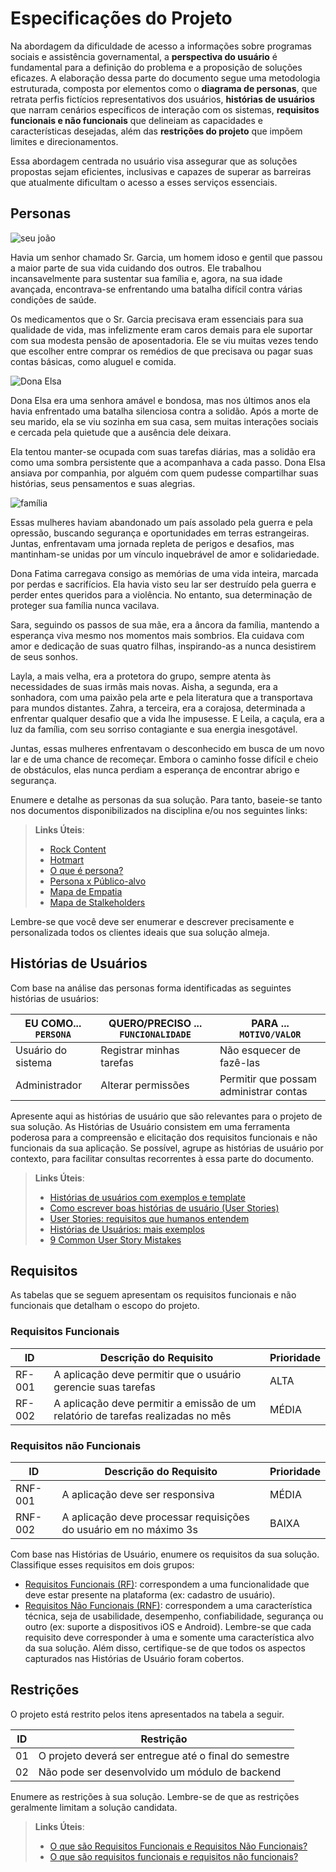 # Especificações do Projeto

Na abordagem da dificuldade de acesso a informações sobre programas sociais e assistência governamental, a **perspectiva do usuário** é fundamental para a definição do problema e a proposição de soluções eficazes. A elaboração dessa parte do documento segue uma metodologia estruturada, composta por elementos como o **diagrama de personas**, que retrata perfis fictícios representativos dos usuários, **histórias de usuários** que narram cenários específicos de interação com os sistemas, **requisitos funcionais e não funcionais** que delineiam as capacidades e características desejadas, além das **restrições do projeto** que impõem limites e direcionamentos.

Essa abordagem centrada no usuário visa assegurar que as soluções propostas sejam eficientes, inclusivas e capazes de superar as barreiras que atualmente dificultam o acesso a esses serviços essenciais.

## Personas

![seu joão](https://github.com/ICEI-PUC-Minas-PMV-SI/pmv-si-2024-1-pe1-t2-infosocial/assets/86071326/88774181-de2e-4ae0-919b-91bf8b06ddf8)

Havia um senhor chamado Sr. Garcia, um homem idoso e gentil que passou a maior parte de sua vida cuidando dos outros. Ele trabalhou incansavelmente para sustentar sua família e, agora, na sua idade avançada, encontrava-se enfrentando uma batalha difícil contra várias condições de saúde. 

Os medicamentos que o Sr. Garcia precisava eram essenciais para sua qualidade de vida, mas infelizmente eram caros demais para ele suportar com sua modesta pensão de aposentadoria. Ele se viu muitas vezes tendo que escolher entre comprar os remédios de que precisava ou pagar suas contas básicas, como aluguel e comida. 
 
![Dona Elsa](https://github.com/ICEI-PUC-Minas-PMV-SI/pmv-si-2024-1-pe1-t2-infosocial/assets/86071326/ba79e668-9970-451d-96f1-1a1b52bc0270)

Dona Elsa era uma senhora amável e bondosa, mas nos últimos anos ela havia enfrentado uma batalha silenciosa contra a solidão. Após a morte de seu marido, ela se viu sozinha em sua casa, sem muitas interações sociais e cercada pela quietude que a ausência dele deixara. 

Ela tentou manter-se ocupada com suas tarefas diárias, mas a solidão era como uma sombra persistente que a acompanhava a cada passo. Dona Elsa ansiava por companhia, por alguém com quem pudesse compartilhar suas histórias, seus pensamentos e suas alegrias. 

![família](https://github.com/ICEI-PUC-Minas-PMV-SI/pmv-si-2024-1-pe1-t2-infosocial/assets/86071326/a77ef334-b3cc-4ef9-8e21-931a57ae9eb7)

Essas mulheres haviam abandonado um país assolado pela guerra e pela opressão, buscando segurança e oportunidades em terras estrangeiras. Juntas, enfrentavam uma jornada repleta de perigos e desafios, mas mantinham-se unidas por um vínculo inquebrável de amor e solidariedade. 

Dona Fatima carregava consigo as memórias de uma vida inteira, marcada por perdas e sacrifícios. Ela havia visto seu lar ser destruído pela guerra e perder entes queridos para a violência. No entanto, sua determinação de proteger sua família nunca vacilava. 

Sara, seguindo os passos de sua mãe, era a âncora da família, mantendo a esperança viva mesmo nos momentos mais sombrios. Ela cuidava com amor e dedicação de suas quatro filhas, inspirando-as a nunca desistirem de seus sonhos. 

Layla, a mais velha, era a protetora do grupo, sempre atenta às necessidades de suas irmãs mais novas. Aisha, a segunda, era a sonhadora, com uma paixão pela arte e pela literatura que a transportava para mundos distantes. Zahra, a terceira, era a corajosa, determinada a enfrentar qualquer desafio que a vida lhe impusesse. E Leila, a caçula, era a luz da família, com seu sorriso contagiante e sua energia inesgotável. 

Juntas, essas mulheres enfrentavam o desconhecido em busca de um novo lar e de uma chance de recomeçar. Embora o caminho fosse difícil e cheio de obstáculos, elas nunca perdiam a esperança de encontrar abrigo e segurança. 

Enumere e detalhe as personas da sua solução. Para tanto, baseie-se tanto nos documentos disponibilizados na disciplina e/ou nos seguintes links:

> **Links Úteis**:
> - [Rock Content](https://rockcontent.com/blog/personas/)
> - [Hotmart](https://blog.hotmart.com/pt-br/como-criar-persona-negocio/)
> - [O que é persona?](https://resultadosdigitais.com.br/blog/persona-o-que-e/)
> - [Persona x Público-alvo](https://flammo.com.br/blog/persona-e-publico-alvo-qual-a-diferenca/)
> - [Mapa de Empatia](https://resultadosdigitais.com.br/blog/mapa-da-empatia/)
> - [Mapa de Stalkeholders](https://www.racecomunicacao.com.br/blog/como-fazer-o-mapeamento-de-stakeholders/)
>
Lembre-se que você deve ser enumerar e descrever precisamente e personalizada todos os clientes ideais que sua solução almeja.

## Histórias de Usuários

Com base na análise das personas forma identificadas as seguintes histórias de usuários:

|EU COMO... `PERSONA`| QUERO/PRECISO ... `FUNCIONALIDADE` |PARA ... `MOTIVO/VALOR`                 |
|--------------------|------------------------------------|----------------------------------------|
|Usuário do sistema  | Registrar minhas tarefas           | Não esquecer de fazê-las               |
|Administrador       | Alterar permissões                 | Permitir que possam administrar contas |

Apresente aqui as histórias de usuário que são relevantes para o projeto de sua solução. As Histórias de Usuário consistem em uma ferramenta poderosa para a compreensão e elicitação dos requisitos funcionais e não funcionais da sua aplicação. Se possível, agrupe as histórias de usuário por contexto, para facilitar consultas recorrentes à essa parte do documento.

> **Links Úteis**:
> - [Histórias de usuários com exemplos e template](https://www.atlassian.com/br/agile/project-management/user-stories)
> - [Como escrever boas histórias de usuário (User Stories)](https://medium.com/vertice/como-escrever-boas-users-stories-hist%C3%B3rias-de-usu%C3%A1rios-b29c75043fac)
> - [User Stories: requisitos que humanos entendem](https://www.luiztools.com.br/post/user-stories-descricao-de-requisitos-que-humanos-entendem/)
> - [Histórias de Usuários: mais exemplos](https://www.reqview.com/doc/user-stories-example.html)
> - [9 Common User Story Mistakes](https://airfocus.com/blog/user-story-mistakes/)

## Requisitos

As tabelas que se seguem apresentam os requisitos funcionais e não funcionais que detalham o escopo do projeto.

### Requisitos Funcionais

|ID    | Descrição do Requisito  | Prioridade | 
|------|-----------------------------------------|----| 
|RF-001| A aplicação deve permitir que o usuário gerencie suas tarefas | ALTA |  
|RF-002| A aplicação deve permitir a emissão de um relatório de tarefas realizadas no mês   | MÉDIA | 


### Requisitos não Funcionais

|ID     | Descrição do Requisito  |Prioridade |
|-------|-------------------------|----|
|RNF-001| A aplicação deve ser responsiva | MÉDIA | 
|RNF-002| A aplicação deve processar requisições do usuário em no máximo 3s |  BAIXA | 

Com base nas Histórias de Usuário, enumere os requisitos da sua solução. Classifique esses requisitos em dois grupos:

- [Requisitos Funcionais
 (RF)](https://pt.wikipedia.org/wiki/Requisito_funcional):
 correspondem a uma funcionalidade que deve estar presente na
  plataforma (ex: cadastro de usuário).
- [Requisitos Não Funcionais
  (RNF)](https://pt.wikipedia.org/wiki/Requisito_n%C3%A3o_funcional):
  correspondem a uma característica técnica, seja de usabilidade,
  desempenho, confiabilidade, segurança ou outro (ex: suporte a
  dispositivos iOS e Android).
Lembre-se que cada requisito deve corresponder à uma e somente uma
característica alvo da sua solução. Além disso, certifique-se de que
todos os aspectos capturados nas Histórias de Usuário foram cobertos.

## Restrições

O projeto está restrito pelos itens apresentados na tabela a seguir.

|ID| Restrição                                             |
|--|-------------------------------------------------------|
|01| O projeto deverá ser entregue até o final do semestre |
|02| Não pode ser desenvolvido um módulo de backend        |


Enumere as restrições à sua solução. Lembre-se de que as restrições geralmente limitam a solução candidata.

> **Links Úteis**:
> - [O que são Requisitos Funcionais e Requisitos Não Funcionais?](https://codificar.com.br/requisitos-funcionais-nao-funcionais/)
> - [O que são requisitos funcionais e requisitos não funcionais?](https://analisederequisitos.com.br/requisitos-funcionais-e-requisitos-nao-funcionais-o-que-sao/)
